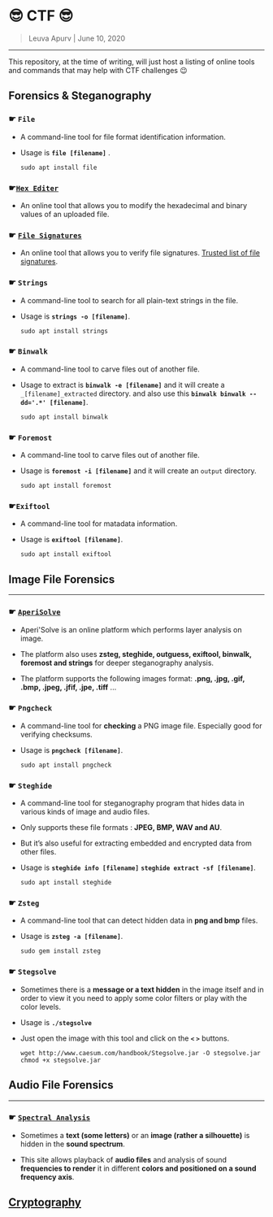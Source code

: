 #  :sunglasses: CTF  :sunglasses:

> Leuva Apurv  |  June 10, 2020

--------------------------

This repository, at the time of writing, will just host a listing of online tools and commands that may help with CTF challenges :wink:


## Forensics & Steganography

### ☛ `File`

* A command-line tool for file format identification information. 

* Usage is **`file [filename]`** .
	 ```
	 sudo apt install file
	 ```

### ☛[`Hex Editer`](https://hexed.it)

* An online tool that allows you to modify the hexadecimal and binary values of an uploaded file.
  
### ☛ [`File Signatures`](https://www.filesignatures.net/index.php?page=all)

* An online tool that allows you to verify file signatures. [Trusted list of file signatures](https://en.wikipedia.org/wiki/List_of_file_signatures).

### ☛ `Strings`

* A command-line tool to search for all plain-text strings in the file.

* Usage is **`strings -o [filename]`**.
	```
	sudo apt install strings
	```

### ☛ `Binwalk`

* A command-line tool to carve files out of another file. 

* Usage to extract is **`binwalk -e [filename]`** and it will create a `_[filename]_extracted` directory. and also use this **`binwalk binwalk --dd='.*' [filename]`**.
	``` 
	sudo apt install binwalk
	```

### ☛ `Foremost`

* A command-line tool to carve files out of another file.
		
* Usage is **`foremost -i [filename]`** and it will create an `output` directory.
	```
	sudo apt install foremost
	```

### ☛`Exiftool`

* A command-line tool for matadata information. 

* Usage is **`exiftool [filename]`**.
	```
	sudo apt install exiftool
	```

## Image File Forensics
--------------------

### ☛ [`AperiSolve`](https://aperisolve.fr/)
	
* Aperi'Solve is an online platform which performs layer analysis on image. 

* The platform also uses **zsteg, steghide, outguess, exiftool, binwalk, foremost and strings** for deeper steganography analysis. 

* The platform supports the following images format: **.png, .jpg, .gif, .bmp, .jpeg, .jfif, .jpe, .tiff** ...

### ☛ `Pngcheck`

* A command-line tool for **checking** a PNG image file. Especially good for verifying checksums.

* Usage is **`pngcheck [filename]`**.
	```
	sudo apt install pngcheck
	```

### ☛ `Steghide`
	
* A command-line tool for steganography program that hides data in various kinds of image and audio files.

* Only supports these file formats : **JPEG, BMP, WAV and AU**. 

* But it’s also useful for extracting embedded and encrypted data from other files.

* Usage is **`steghide info [filename]`**
           **`steghide extract -sf [filename]`**.	
	```
	sudo apt install steghide
	```
	
### ☛ `Zsteg`

* A command-line tool that can detect hidden data in **png and bmp** files.

* Usage is **`zsteg -a [filename]`**.
	```
	sudo gem install zsteg
	```

### ☛ `Stegsolve`
	
* Sometimes there is a **message or a text hidden** in the image itself and in order to view it you need to apply some color filters or play with the color levels. 

* Usage is **`./stegsolve`**

* Just open the image with this tool and click on the  **`<`  `>`** buttons.
	```
	wget http://www.caesum.com/handbook/Stegsolve.jar -O stegsolve.jar
	chmod +x stegsolve.jar
	```


## Audio File Forensics
------------------------

### ☛ [`Spectral Analysis`](https://www.dcode.fr/spectral-analysis)

* Sometimes a **text (some letters)** or an **image (rather a silhouette)** is hidden in the **sound spectrum**.

* This site allows playback of **audio files** and analysis of sound **frequencies to render** it in different **colors and positioned on a sound frequency axis**.



## [Cryptography](https://github.com/LeuvaApurv/CTF/blob/master/Challenge%20Types/Cryptography.md)



